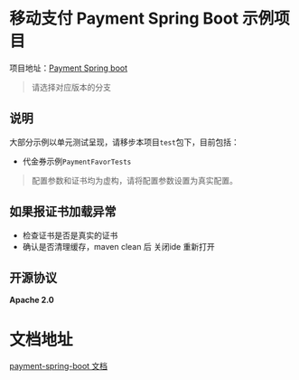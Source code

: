 # 移动支付 Payment Spring Boot 示例项目

项目地址：[Payment Spring boot](https://github.com/NotFound403/payment-spring-boot)

> 请选择对应版本的分支

## 说明

大部分示例以单元测试呈现，请移步本项目`test`包下，目前包括：

- 代金券示例`PaymentFavorTests`

> 配置参数和证书均为虚构，请将配置参数设置为真实配置。

## 如果报证书加载异常

- 检查证书是否是真实的证书
- 确认是否清理缓存，maven clean 后 关闭ide 重新打开

## 开源协议
**Apache 2.0**

# 文档地址

[payment-spring-boot 文档](https://notfound403.github.io/payment-spring-boot)
 
